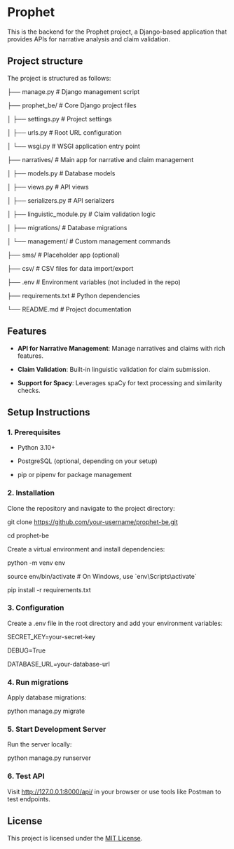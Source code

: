 Prophet
=======

This is the backend for the Prophet project, a Django-based application that provides APIs for narrative analysis and claim validation.

Project structure
-----------------

The project is structured as follows:

├── manage.py # Django management script

├── prophet\_be/ # Core Django project files

│ ├── settings.py # Project settings

│ ├── urls.py # Root URL configuration

│ └── wsgi.py # WSGI application entry point

├── narratives/ # Main app for narrative and claim management

│ ├── models.py # Database models

│ ├── views.py # API views

│ ├── serializers.py # API serializers

│ ├── linguistic\_module.py # Claim validation logic

│ ├── migrations/ # Database migrations

│ └── management/ # Custom management commands

├── sms/ # Placeholder app (optional)

├── csv/ # CSV files for data import/export

├── .env # Environment variables (not included in the repo)

├── requirements.txt # Python dependencies

└── README.md # Project documentation

Features
--------

*   **API for Narrative Management**: Manage narratives and claims with rich features.
    
*   **Claim Validation**: Built-in linguistic validation for claim submission.
    
*   **Support for Spacy**: Leverages spaCy for text processing and similarity checks.
    

Setup Instructions
------------------

### 1\. Prerequisites

*   Python 3.10+
    
*   PostgreSQL (optional, depending on your setup)
    
*   pip or pipenv for package management
    

### 2\. Installation

Clone the repository and navigate to the project directory:

git clone https://github.com/your-username/prophet-be.git

cd prophet-be

Create a virtual environment and install dependencies:

python -m venv env

source env/bin/activate # On Windows, use \`env\\Scripts\\activate\`

pip install -r requirements.txt

### 3\. Configuration

Create a .env file in the root directory and add your environment variables:

SECRET_KEY=your-secret-key

DEBUG=True

DATABASE_URL=your-database-url

### 4\. Run migrations

Apply database migrations:

python manage.py migrate

### 5\. Start Development Server

Run the server locally:

python manage.py runserver

### 6\. Test API

Visit http://127.0.0.1:8000/api/ in your browser or use tools like Postman to test endpoints.

License
-------

This project is licensed under the [MIT License](LICENSE).